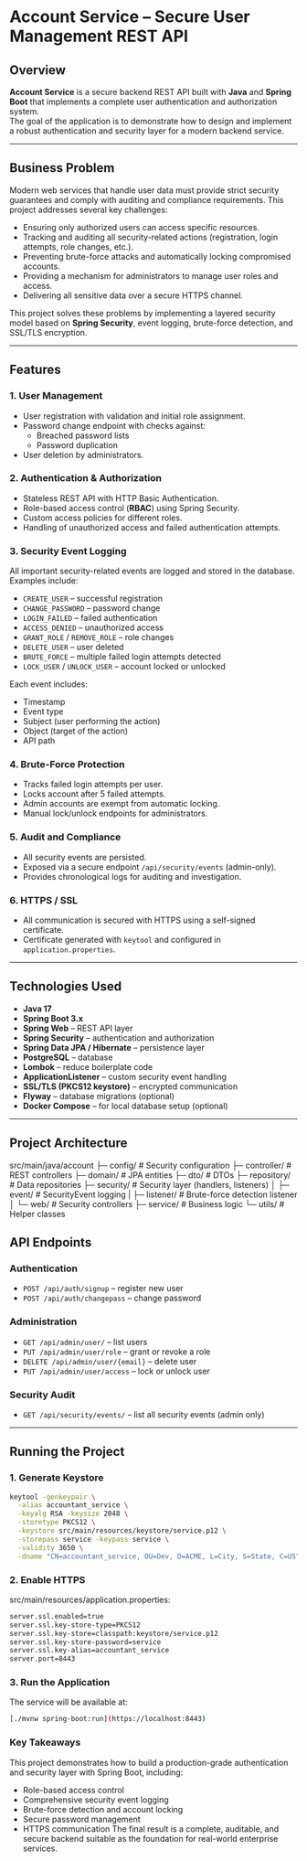 # Account Service – Secure User Management REST API

## Overview

**Account Service** is a secure backend REST API built with **Java** and **Spring Boot** that implements a complete user authentication and authorization system.  
The goal of the application is to demonstrate how to design and implement a robust authentication and security layer for a modern backend service.

---

## Business Problem

Modern web services that handle user data must provide strict security guarantees and comply with auditing and compliance requirements. This project addresses several key challenges:

- Ensuring only authorized users can access specific resources.
- Tracking and auditing all security-related actions (registration, login attempts, role changes, etc.).
- Preventing brute-force attacks and automatically locking compromised accounts.
- Providing a mechanism for administrators to manage user roles and access.
- Delivering all sensitive data over a secure HTTPS channel.

This project solves these problems by implementing a layered security model based on **Spring Security**, event logging, brute-force detection, and SSL/TLS encryption.

---

## Features

### 1. User Management
- User registration with validation and initial role assignment.
- Password change endpoint with checks against:
  - Breached password lists
  - Password duplication
- User deletion by administrators.

### 2. Authentication & Authorization
- Stateless REST API with HTTP Basic Authentication.
- Role-based access control (**RBAC**) using Spring Security.
- Custom access policies for different roles.
- Handling of unauthorized access and failed authentication attempts.

### 3. Security Event Logging
All important security-related events are logged and stored in the database. Examples include:
- `CREATE_USER` – successful registration
- `CHANGE_PASSWORD` – password change
- `LOGIN_FAILED` – failed authentication
- `ACCESS_DENIED` – unauthorized access
- `GRANT_ROLE` / `REMOVE_ROLE` – role changes
- `DELETE_USER` – user deleted
- `BRUTE_FORCE` – multiple failed login attempts detected
- `LOCK_USER` / `UNLOCK_USER` – account locked or unlocked

Each event includes:
- Timestamp  
- Event type  
- Subject (user performing the action)  
- Object (target of the action)  
- API path  

### 4. Brute-Force Protection
- Tracks failed login attempts per user.
- Locks account after 5 failed attempts.
- Admin accounts are exempt from automatic locking.
- Manual lock/unlock endpoints for administrators.

### 5. Audit and Compliance
- All security events are persisted.
- Exposed via a secure endpoint `/api/security/events` (admin-only).
- Provides chronological logs for auditing and investigation.

### 6. HTTPS / SSL
- All communication is secured with HTTPS using a self-signed certificate.
- Certificate generated with `keytool` and configured in `application.properties`.

---

## Technologies Used

- **Java 17**
- **Spring Boot 3.x**
- **Spring Web** – REST API layer
- **Spring Security** – authentication and authorization
- **Spring Data JPA / Hibernate** – persistence layer
- **PostgreSQL** – database
- **Lombok** – reduce boilerplate code
- **ApplicationListener** – custom security event handling
- **SSL/TLS (PKCS12 keystore)** – encrypted communication
- **Flyway** – database migrations (optional)
- **Docker Compose** – for local database setup (optional)

---

## Project Architecture
src/main/java/account
├─ config/ # Security configuration
├─ controller/ # REST controllers
├─ domain/ # JPA entities
├─ dto/ # DTOs
├─ repository/ # Data repositories
├─ security/ # Security layer (handlers, listeners)
│ ├─ event/ # SecurityEvent logging
| ├─ listener/ # Brute-force detection listener
│ └─ web/ # Security controllers
├─ service/ # Business logic
└─ utils/ # Helper classes

## API Endpoints

### Authentication
- `POST /api/auth/signup` – register new user  
- `POST /api/auth/changepass` – change password  

### Administration
- `GET /api/admin/user/` – list users  
- `PUT /api/admin/user/role` – grant or revoke a role  
- `DELETE /api/admin/user/{email}` – delete user  
- `PUT /api/admin/user/access` – lock or unlock user  

### Security Audit
- `GET /api/security/events/` – list all security events (admin only)

---

## Running the Project

### 1. Generate Keystore
```bash
keytool -genkeypair \
  -alias accountant_service \
  -keyalg RSA -keysize 2048 \
  -storetype PKCS12 \
  -keystore src/main/resources/keystore/service.p12 \
  -storepass service -keypass service \
  -validity 3650 \
  -dname "CN=accountant_service, OU=Dev, O=ACME, L=City, S=State, C=US"
```

### 2. Enable HTTPS
src/main/resources/application.properties:
```bash
server.ssl.enabled=true
server.ssl.key-store-type=PKCS12
server.ssl.key-store=classpath:keystore/service.p12
server.ssl.key-store-password=service
server.ssl.key-alias=accountant_service
server.port=8443
```

### 3. Run the Application
The service will be available at:
```bash
[./mvnw spring-boot:run](https://localhost:8443)
```

### Key Takeaways

This project demonstrates how to build a production-grade authentication and security layer with Spring Boot, including:
- Role-based access control
- Comprehensive security event logging
- Brute-force detection and account locking
- Secure password management
- HTTPS communication
The final result is a complete, auditable, and secure backend suitable as the foundation for real-world enterprise services.
